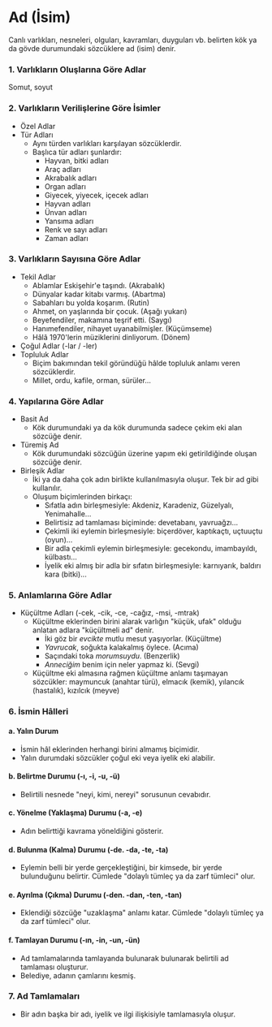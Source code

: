 # Ad (İsim)
Canlı varlıkları, nesneleri, olguları, kavramları, duyguları vb. belirten kök ya da gövde durumundaki sözcüklere ad (isim) denir.

### 1. Varlıkların Oluşlarına Göre Adlar
Somut, soyut

### 2. Varlıkların Verilişlerine Göre İsimler
- Özel Adlar
- Tür Adları
  - Aynı türden varlıkları karşılayan sözcüklerdir.
  - Başlıca tür adları şunlardır:
    - Hayvan, bitki adları
    - Araç adları
    - Akrabalık adları
    - Organ adları
    - Giyecek, yiyecek, içecek adları
    - Hayvan adları
    - Ünvan adları
    - Yansıma adları
    - Renk ve sayı adları
    - Zaman adları

### 3. Varlıkların Sayısına Göre Adlar
- Tekil Adlar
  - Ablamlar Eskişehir'e taşındı. (Akrabalık)
  - Dünyalar kadar kitabı varmış. (Abartma)
  - Sabahları bu yolda koşarım. (Rutin)
  - Ahmet, on yaşlarında bir çocuk. (Aşağı yukarı)
  - Beyefendiler, makamına teşrif etti. (Saygı)
  - Hanımefendiler, nihayet uyanabilmişler. (Küçümseme)
  - Hâlâ 1970'lerin müziklerini dinliyorum. (Dönem)
- Çoğul Adlar (-lar / -ler)
- Topluluk Adlar
  - Biçim bakımından tekil göründüğü hâlde topluluk anlamı veren sözcüklerdir.
  - Millet, ordu, kafile, orman, sürüler...

### 4. Yapılarına Göre Adlar
- Basit Ad
  - Kök durumundaki ya da kök durumunda sadece çekim eki alan sözcüğe denir.
- Türemiş Ad
  - Kök durumundaki sözcüğün üzerine yapım eki getirildiğinde oluşan sözcüğe denir.
- Birleşik Adlar
  - İki ya da daha çok adın birlikte kullanılmasıyla oluşur. Tek bir ad gibi kullanılır.
  - Oluşum biçimlerinden birkaçı:
    - Sıfatla adın birleşmesiyle: Akdeniz, Karadeniz, Güzelyalı, Yenimahalle...
    - Belirtisiz ad tamlaması biçiminde: devetabanı, yavruağzı...
    - Çekimli iki eylemin birleşmesiyle: biçerdöver, kaptıkaçtı, uçtuuçtu (oyun)... 
    - Bir adla çekimli eylemin birleşmesiyle: gecekondu, imambayıldı, külbastı...
    - İyelik eki almış bir adla bir sıfatın birleşmesiyle: karnıyarık, baldırı kara (bitki)...

### 5. Anlamlarına Göre Adlar
- Küçültme Adları (-cek, -cik, -ce, -cağız, -msi, -mtrak)
  - Küçültme eklerinden birini alarak varlığın "küçük, ufak" olduğu anlatan adlara "küçültmeli ad" denir.
    - İki göz bir *evcikte* mutlu mesut yaşıyorlar. (Küçültme)
    - *Yavrucak*, soğukta kalakalmış öylece. (Acıma)
    - Saçındaki toka *morumsuydu*. (Benzerlik)
    - *Anneciğim* benim için neler yapmaz ki. (Sevgi)
  - Küçültme eki almasına rağmen küçültme anlamı taşımayan sözcükler: maymuncuk (anahtar türü), elmacık (kemik), yılancık (hastalık), kızılcık (meyve)


### 6. İsmin Hâlleri
#### a. Yalın Durum
- İsmin hâl eklerinden herhangi birini almamış biçimidir.
- Yalın durumdaki sözcükler çoğul eki veya iyelik eki alabilir.

#### b. Belirtme Durumu (-ı, -i, -u, -ü)
- Belirtili nesnede "neyi, kimi, nereyi" sorusunun cevabıdır.

#### c. Yönelme (Yaklaşma) Durumu (-a, -e)
- Adın belirttiği kavrama yöneldiğini gösterir.

#### d. Bulunma (Kalma) Durumu (-de. -da, -te, -ta)
- Eylemin belli bir yerde gerçekleştiğini, bir kimsede, bir yerde bulunduğunu belirtir. Cümlede "dolaylı tümleç ya da zarf tümleci" olur.

#### e. Ayrılma (Çıkma) Durumu (-den. -dan, -ten, -tan)
- Eklendiği sözcüğe "uzaklaşma" anlamı katar. Cümlede "dolaylı tümleç ya da zarf tümleci" olur.

#### f. Tamlayan Durumu (-ın, -in, -un, -ün)
- Ad tamlamalarında tamlayanda bulunarak bulunarak belirtili ad tamlaması oluşturur.
- Belediye, adanın çamlarını kesmiş.

### 7. Ad Tamlamaları
- Bir adın başka bir adı, iyelik ve ilgi ilişkisiyle tamlamasıyla oluşur.
